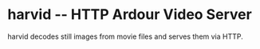 harvid -- HTTP Ardour Video Server
==================================

harvid decodes still images from movie files and serves them via HTTP.
